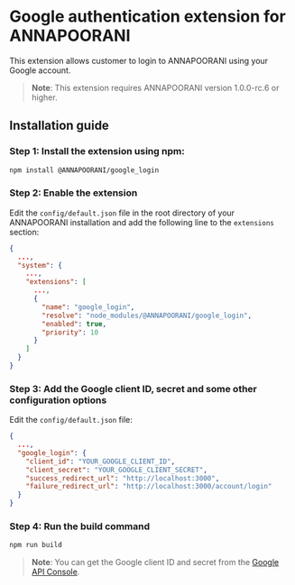 # Google authentication extension for ANNAPOORANI

This extension allows customer to login to ANNAPOORANI using your Google account.

> **Note**: This extension requires ANNAPOORANI version 1.0.0-rc.6 or higher.

## Installation guide

### Step 1: Install the extension using npm:

```bash
npm install @ANNAPOORANI/google_login
```

### Step 2: Enable the extension

Edit the `config/default.json` file in the root directory of your ANNAPOORANI installation and add the following line to the `extensions` section:

```json
{
  ...,
  "system": {
    ...,
    "extensions": [
      ...,
      {
        "name": "google_login",
        "resolve": "node_modules/@ANNAPOORANI/google_login",
        "enabled": true,
        "priority": 10
      }
    ]
  }
}
```

### Step 3: Add the Google client ID, secret and some other configuration options

Edit the `config/default.json` file:

```json
{
  ...,
  "google_login": {
    "client_id": "YOUR_GOOGLE_CLIENT_ID",
    "client_secret": "YOUR_GOOGLE_CLIENT_SECRET",
    "success_redirect_url": "http://localhost:3000",
    "failure_redirect_url": "http://localhost:3000/account/login"
  }
}
```

### Step 4: Run the build command

```bash
npm run build
```

> **Note**: You can get the Google client ID and secret from the [Google API Console](https://console.developers.google.com/apis/credentials).